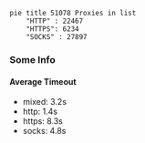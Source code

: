 
```mermaid
pie title 51078 Proxies in list
    "HTTP" : 22467
    "HTTPS": 6234
    "SOCKS" : 27897
```

### Some Info
#### Average Timeout

- mixed: 3.2s
- http: 1.4s
- https: 8.3s
- socks: 4.8s